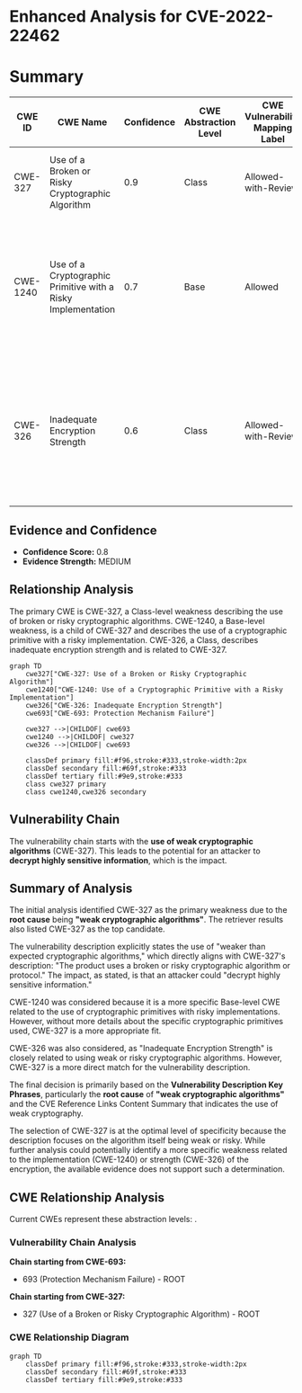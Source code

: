 # Enhanced Analysis for CVE-2022-22462

# Summary
| CWE ID | CWE Name | Confidence | CWE Abstraction Level | CWE Vulnerability Mapping Label | CWE-Vulnerability Mapping Notes |
|---|---|---|---|---|---|
| CWE-327 | Use of a Broken or Risky Cryptographic Algorithm | 0.9 | Class | Allowed-with-Review | Primary CWE. The product uses weaker than expected cryptographic algorithms. |
| CWE-1240 | Use of a Cryptographic Primitive with a Risky Implementation | 0.7 | Base | Allowed | Secondary Candidate. The vulnerability description indicates the use of a potentially risky cryptographic implementation, but it does not provide specific details. |
| CWE-326 | Inadequate Encryption Strength | 0.6 | Class | Allowed-with-Review | Secondary Candidate. This CWE is related to using encryption that is not strong enough, which aligns with the description of weaker than expected cryptographic algorithms. |

## Evidence and Confidence

*   **Confidence Score:** 0.8
*   **Evidence Strength:** MEDIUM

## Relationship Analysis
The primary CWE is CWE-327, a Class-level weakness describing the use of broken or risky cryptographic algorithms. CWE-1240, a Base-level weakness, is a child of CWE-327 and describes the use of a cryptographic primitive with a risky implementation. CWE-326, a Class, describes inadequate encryption strength and is related to CWE-327.

```mermaid
graph TD
    cwe327["CWE-327: Use of a Broken or Risky Cryptographic Algorithm"]
    cwe1240["CWE-1240: Use of a Cryptographic Primitive with a Risky Implementation"]
    cwe326["CWE-326: Inadequate Encryption Strength"]
    cwe693["CWE-693: Protection Mechanism Failure"]

    cwe327 -->|CHILDOF| cwe693
    cwe1240 -->|CHILDOF| cwe327
    cwe326 -->|CHILDOF| cwe693
    
    classDef primary fill:#f96,stroke:#333,stroke-width:2px
    classDef secondary fill:#69f,stroke:#333
    classDef tertiary fill:#9e9,stroke:#333
    class cwe327 primary
    class cwe1240,cwe326 secondary
```

## Vulnerability Chain
The vulnerability chain starts with the **use of weak cryptographic algorithms** (CWE-327). This leads to the potential for an attacker to **decrypt highly sensitive information**, which is the impact.

## Summary of Analysis
The initial analysis identified CWE-327 as the primary weakness due to the **root cause** being **"weak cryptographic algorithms"**. The retriever results also listed CWE-327 as the top candidate.

The vulnerability description explicitly states the use of "weaker than expected cryptographic algorithms," which directly aligns with CWE-327's description: "The product uses a broken or risky cryptographic algorithm or protocol." The impact, as stated, is that an attacker could "decrypt highly sensitive information."

CWE-1240 was considered because it is a more specific Base-level CWE related to the use of cryptographic primitives with risky implementations. However, without more details about the specific cryptographic primitives used, CWE-327 is a more appropriate fit.

CWE-326 was also considered, as "Inadequate Encryption Strength" is closely related to using weak or risky cryptographic algorithms. However, CWE-327 is a more direct match for the vulnerability description.

The final decision is primarily based on the **Vulnerability Description Key Phrases**, particularly the **root cause** of **"weak cryptographic algorithms"** and the CVE Reference Links Content Summary that indicates the use of weak cryptography.

The selection of CWE-327 is at the optimal level of specificity because the description focuses on the algorithm itself being weak or risky. While further analysis could potentially identify a more specific weakness related to the implementation (CWE-1240) or strength (CWE-326) of the encryption, the available evidence does not support such a determination.


## CWE Relationship Analysis

Current CWEs represent these abstraction levels: .


### Vulnerability Chain Analysis

**Chain starting from CWE-693:**
- 693 (Protection Mechanism Failure) - ROOT


**Chain starting from CWE-327:**
- 327 (Use of a Broken or Risky Cryptographic Algorithm) - ROOT



### CWE Relationship Diagram

```mermaid
graph TD
    classDef primary fill:#f96,stroke:#333,stroke-width:2px
    classDef secondary fill:#69f,stroke:#333
    classDef tertiary fill:#9e9,stroke:#333
```